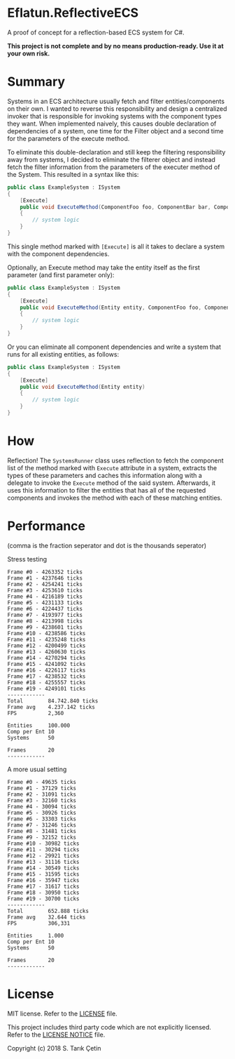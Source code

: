 # Eflatun.ReflectiveECS
A proof of concept for a reflection-based ECS system for C#.

**This project is not complete and by no means production-ready. Use it at your own risk.**

# Summary
Systems in an ECS architecture usually fetch and filter entities/components on their own. I wanted to reverse this responsibility and design a centralized invoker that is responsible for invoking systems with the component types they want. When implemented naively, this causes double declaration of dependencies of a system, one time for the Filter object and a second time for the parameters of the execute method.

To eliminate this double-declaration and still keep the filtering responsibility away from systems, I decided to eliminate the filterer object and instead fetch the filter information from the parameters of the executer method of the System. This resulted in a syntax like this:

```cs
public class ExampleSystem : ISystem
{
    [Execute]
    public void ExecuteMethod(ComponentFoo foo, ComponentBar bar, ComponentBaz baz)
    {
        // system logic
    }
}
```

This single method marked with `[Execute]` is all it takes to declare a system with the component dependencies.

Optionally, an Execute method may take the entity itself as the first parameter (and first parameter only):

```cs
public class ExampleSystem : ISystem
{
    [Execute]
    public void ExecuteMethod(Entity entity, ComponentFoo foo, ComponentBar bar, ComponentBaz baz)
    {
        // system logic
    }
}
```

Or you can eliminate all component dependencies and write a system that runs for all existing entities, as follows:

```cs
public class ExampleSystem : ISystem
{
    [Execute]
    public void ExecuteMethod(Entity entity)
    {
        // system logic
    }
}
```

# How
Reflection! The `SystemsRunner` class uses reflection to fetch the component list of the method marked with `Execute` attribute in a system, extracts the types of these parameters and caches this information along with a delegate to invoke the `Execute` method of the said system. Afterwards, it uses this information to filter the entities that has all of the requested components and invokes the method with each of these matching entities.

# Performance

(comma is the fraction seperator and dot is the thousands seperator)

Stress testing
```
Frame #0 - 4263352 ticks
Frame #1 - 4237646 ticks
Frame #2 - 4254241 ticks
Frame #3 - 4253610 ticks
Frame #4 - 4216189 ticks
Frame #5 - 4231133 ticks
Frame #6 - 4224437 ticks
Frame #7 - 4193977 ticks
Frame #8 - 4213998 ticks
Frame #9 - 4238601 ticks
Frame #10 - 4238586 ticks
Frame #11 - 4235248 ticks
Frame #12 - 4200499 ticks
Frame #13 - 4260630 ticks
Frame #14 - 4270294 ticks
Frame #15 - 4241092 ticks
Frame #16 - 4226117 ticks
Frame #17 - 4238532 ticks
Frame #18 - 4255557 ticks
Frame #19 - 4249101 ticks
------------
Total        84.742.840 ticks
Frame avg    4.237.142 ticks
FPS          2,360

Entities     100.000
Comp per Ent 10
Systems      50

Frames       20
------------
```


A more usual setting
```
Frame #0 - 49635 ticks
Frame #1 - 37129 ticks
Frame #2 - 31091 ticks
Frame #3 - 32160 ticks
Frame #4 - 30094 ticks
Frame #5 - 30926 ticks
Frame #6 - 33303 ticks
Frame #7 - 31246 ticks
Frame #8 - 31481 ticks
Frame #9 - 32152 ticks
Frame #10 - 30982 ticks
Frame #11 - 30294 ticks
Frame #12 - 29921 ticks
Frame #13 - 31116 ticks
Frame #14 - 30549 ticks
Frame #15 - 31595 ticks
Frame #16 - 35947 ticks
Frame #17 - 31617 ticks
Frame #18 - 30950 ticks
Frame #19 - 30700 ticks
------------
Total        652.888 ticks
Frame avg    32.644 ticks
FPS          306,331

Entities     1.000
Comp per Ent 10
Systems      50

Frames       20
------------
```

# License
MIT license. Refer to the [LICENSE](https://github.com/starikcetin/Eflatun.ReflectiveECS/blob/master/LICENSE) file.

This project includes third party code which are not explicitly licensed. Refer to the [LICENSE NOTICE](https://github.com/starikcetin/Eflatun.ReflectiveECS/blob/master/Reflective%20ECS/ReflectiveECS/Optimization/FastInvoke/LICENSE%20NOTICE) file.

Copyright (c) 2018 S. Tarık Çetin
